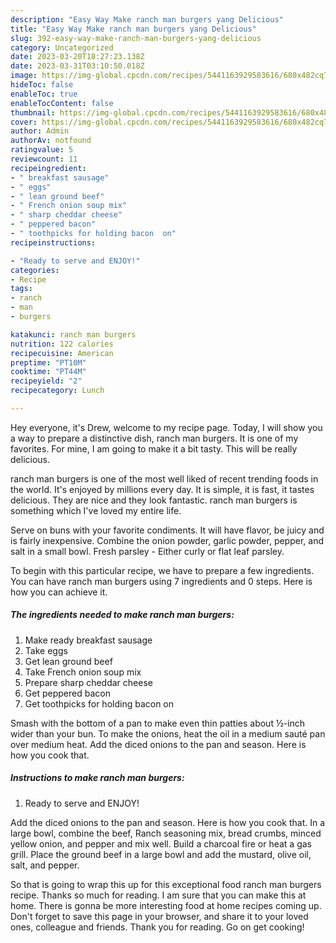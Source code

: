 ```yaml
---
description: "Easy Way Make ranch man burgers yang Delicious"
title: "Easy Way Make ranch man burgers yang Delicious"
slug: 392-easy-way-make-ranch-man-burgers-yang-delicious
category: Uncategorized
date: 2023-03-20T18:27:23.138Z
date: 2023-03-31T03:10:50.018Z
image: https://img-global.cpcdn.com/recipes/5441163929583616/680x482cq70/ranch-man-burgers-recipe-main-photo.jpg
hideToc: false
enableToc: true
enableTocContent: false
thumbnail: https://img-global.cpcdn.com/recipes/5441163929583616/680x482cq70/ranch-man-burgers-recipe-main-photo.jpg
cover: https://img-global.cpcdn.com/recipes/5441163929583616/680x482cq70/ranch-man-burgers-recipe-main-photo.jpg
author: Admin
authorAv: notfound
ratingvalue: 5
reviewcount: 11
recipeingredient:
- " breakfast sausage"
- " eggs"
- " lean ground beef"
- " French onion soup mix"
- " sharp cheddar cheese"
- " peppered bacon"
- " toothpicks for holding bacon  on"
recipeinstructions:

- "Ready to serve and ENJOY!"
categories:
- Recipe
tags:
- ranch
- man
- burgers

katakunci: ranch man burgers 
nutrition: 122 calories
recipecuisine: American
preptime: "PT10M"
cooktime: "PT44M"
recipeyield: "2"
recipecategory: Lunch

---
```



Hey everyone, it's Drew, welcome to my recipe page. Today, I will show you a way to prepare a distinctive dish, ranch man burgers. It is one of my favorites. For mine, I am going to make it a bit tasty. This will be really delicious.

ranch man burgers is one of the most well liked of recent trending foods in the world. It's enjoyed by millions every day. It is simple, it is fast, it tastes delicious. They are nice and they look fantastic. ranch man burgers is something which I've loved my entire life.

Serve on buns with your favorite condiments. It will have flavor, be juicy and is fairly inexpensive. Combine the onion powder, garlic powder, pepper, and salt in a small bowl. Fresh parsley - Either curly or flat leaf parsley.


To begin with this particular recipe, we have to prepare a few ingredients. You can have ranch man burgers using 7 ingredients and 0 steps. Here is how you can achieve it.

<!--inarticleads1-->

##### The ingredients needed to make ranch man burgers:

1. Make ready  breakfast sausage
1. Take  eggs
1. Get  lean ground beef
1. Take  French onion soup mix
1. Prepare  sharp cheddar cheese
1. Get  peppered bacon
1. Get  toothpicks for holding bacon  on


Smash with the bottom of a pan to make even thin patties about ½-inch wider than your bun. To make the onions, heat the oil in a medium sauté pan over medium heat. Add the diced onions to the pan and season. Here is how you cook that. 

<!--inarticleads2-->

##### Instructions to make ranch man burgers:


1. Ready to serve and ENJOY!

Add the diced onions to the pan and season. Here is how you cook that. In a large bowl, combine the beef, Ranch seasoning mix, bread crumbs, minced yellow onion, and pepper and mix well. Build a charcoal fire or heat a gas grill. Place the ground beef in a large bowl and add the mustard, olive oil, salt, and pepper. 

So that is going to wrap this up for this exceptional food ranch man burgers recipe. Thanks so much for reading. I am sure that you can make this at home. There is gonna be more interesting food at home recipes coming up. Don't forget to save this page in your browser, and share it to your loved ones, colleague and friends. Thank you for reading. Go on get cooking!
